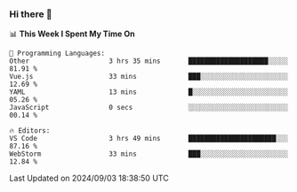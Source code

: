 ### Hi there 👋

<!--
**asdf12303116/asdf12303116** is a ✨ _special_ ✨ repository because its `README.md` (this file) appears on your GitHub profile.

Here are some ideas to get you started:

- 🔭 I’m currently working on ...
- 🌱 I’m currently learning ...
- 👯 I’m looking to collaborate on ...
- 🤔 I’m looking for help with ...
- 💬 Ask me about ...
- 📫 How to reach me: ...
- 😄 Pronouns: ...
- ⚡ Fun fact: ...
-->

<!--START_SECTION:waka-->
📊 **This Week I Spent My Time On** 

```text
💬 Programming Languages: 
Other                    3 hrs 35 mins       ████████████████████░░░░░   81.91 % 
Vue.js                   33 mins             ███░░░░░░░░░░░░░░░░░░░░░░   12.69 % 
YAML                     13 mins             █░░░░░░░░░░░░░░░░░░░░░░░░   05.26 % 
JavaScript               0 secs              ░░░░░░░░░░░░░░░░░░░░░░░░░   00.14 % 

🔥 Editors: 
VS Code                  3 hrs 49 mins       ██████████████████████░░░   87.16 % 
WebStorm                 33 mins             ███░░░░░░░░░░░░░░░░░░░░░░   12.84 % 
```


 Last Updated on 2024/09/03 18:38:50 UTC
<!--END_SECTION:waka-->
